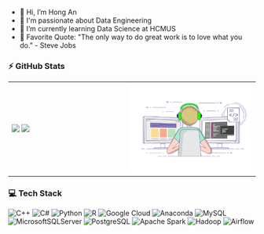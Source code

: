 - 👋 Hi, I’m Hong An
- 🔭 I'm passionate about Data Engineering
- 🌱 I’m currently learning Data Science at HCMUS
- 🥅 Favorite Quote: "The only way to do great work is to love what you do." - Steve Jobs

### :zap: GitHub Stats
<table>
<tr>
  <td width="48%">
    <img src="https://github-readme-stats.vercel.app/api?username=nAgnoH&show_icons=true&hide=contribs,issues&hide_border=true" />
    <img src="https://github-readme-stats.vercel.app/api/top-langs/?username=nAgnoH&layout=compact&show_icons=true&hide_border=true" />
  </td>
  <td width="52%"><img alt="gif" align="right" src=".github/coding.gif"/></td>
</tr>
<table>

### 💻 Tech Stack
![C++](https://img.shields.io/badge/c++-%2300599C.svg?style=flat&logo=c%2B%2B&logoColor=white) ![C#](https://img.shields.io/badge/c%23-%23239120.svg?style=flat&logo=c-sharp&logoColor=white)  ![Python](https://img.shields.io/badge/python-3670A0?style=flat&logo=python&logoColor=ffdd54) ![R](https://img.shields.io/badge/r-%23276DC3.svg?style=flat&logo=r&logoColor=white) ![Google Cloud](https://img.shields.io/badge/Google%20Cloud-%234285F4.svg?style=flat&logo=google-cloud&logoColor=white) ![Anaconda](https://img.shields.io/badge/Anaconda-%2344A833.svg?style=flat&logo=anaconda&logoColor=white) ![MySQL](https://img.shields.io/badge/mysql-%2300f.svg?style=flat&logo=mysql&logoColor=white) ![MicrosoftSQLServer](https://img.shields.io/badge/Microsoft%20SQL%20Sever-CC2927?style=flat&logo=microsoft%20sql%20server&logoColor=white) ![PostgreSQL](https://img.shields.io/badge/PostgreSQL-blue?logo=postgresql) ![Apache Spark](https://img.shields.io/badge/Apache%20Spark-orange?logo=apache-spark) ![Hadoop](https://img.shields.io/badge/Apache%20Hadoop-yellow?logo=apache-hadoop) ![Airflow](https://img.shields.io/badge/Apache%20Airflow-blue?logo=apache-airflow)
